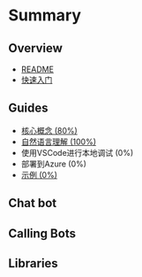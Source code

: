 # Summary

## Overview

* [README](README.md)
* [快速入门](overiew/getting-started.md)

## Guides

* [核心概念 \(80%\)](guides/core-concepts.md)
* [自然语言理解 \(100%\)](guides/understanding-natural-language.md)
* 使用VSCode进行本地调试 \(0%\)
* 部署到Azure \(0%\)
* [示例 \(0%\)](guides/examples.md)

## Chat bot

## Calling Bots

## Libraries

